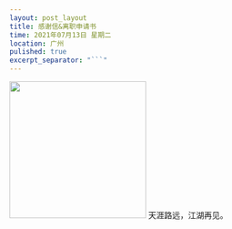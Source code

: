 ```yaml
---
layout: post_layout
title: 感谢信&离职申请书
time: 2021年07月13日 星期二
location: 广州
pulished: true
excerpt_separator: "```"
---
```

<img src="/assets/img/winter.jpg" width="240px"/>
天涯路远，江湖再见。

